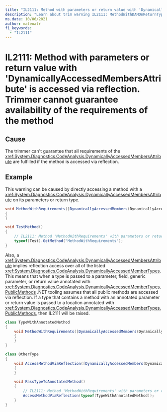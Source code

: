 ```yaml
---
title: "IL2111: Method with parameters or return value with 'DynamicallyAccessedMembersAttribute' is accessed via reflection. Trimmer cannot guarantee availability of the requirements of the method."
description: "Learn about trim warning IL2111: MethodWithDAMOnReturnTypeOrParameterAccessedViaReflection"
ms.date: 10/06/2021
author: mateoatr
f1_keywords:
  - "IL2111"
---
```

# IL2111: Method with parameters or return value with 'DynamicallyAccessedMembersAttribute' is accessed via reflection. Trimmer cannot guarantee availability of the requirements of the method

## Cause

The trimmer can't guarantee that all requirements of the <xref:System.Diagnostics.CodeAnalysis.DynamicallyAccessedMembersAttribute> are fulfilled if the method is accessed via reflection.

## Example

This warning can be caused by directly accessing a method with a <xref:System.Diagnostics.CodeAnalysis.DynamicallyAccessedMembersAttribute> on its parameters or return type.

```csharp
void MethodWithRequirements([DynamicallyAccessedMembers(DynamicallyAccessedMemberTypes.PublicMethods)] Type type)
{
}

void TestMethod()
{
    // IL2111: Method 'MethodWithRequirements' with parameters or return value with `DynamicallyAccessedMembersAttribute` is accessed via reflection. Trimmer can't guarantee availability of the requirements of the method.
    typeof(Test).GetMethod("MethodWithRequirements");
}
```

Also, a <xref:System.Diagnostics.CodeAnalysis.DynamicallyAccessedMembersAttribute> implies reflection access over all of the listed <xref:System.Diagnostics.CodeAnalysis.DynamicallyAccessedMemberTypes>. This means that when a type is passed to a parameter, field, generic parameter, or return value annotated with <xref:System.Diagnostics.CodeAnalysis.DynamicallyAccessedMemberTypes.PublicMethods> .NET tooling assumes that all public methods are accessed via reflection. If a type that contains a method with an annotated parameter or return value is passed to a location annotated with <xref:System.Diagnostics.CodeAnalysis.DynamicallyAccessedMemberTypes.PublicMethods>, then IL2111 will be raised.

```csharp
class TypeWithAnnotatedMethod
{
    void MethodWithRequirements([DynamicallyAccessedMembers(DynamicallyAccessedMemberTypes.PublicFields)] Type type)
    {
    }
}

class OtherType
{
    void AccessMethodViaReflection([DynamicallyAccessedMembers(DynamicallyAccessedMemberTypes.PublicMethods)] Type type)
    {
    }

    void PassTypeToAnnotatedMethod()
    {
        // IL2111: Method 'MethodWithRequirements' with parameters or return value with `DynamicallyAccessedMembersAttribute` is accessed via reflection. Trimmer can't guarantee availability of the requirements of the method.
        AccessMethodViaReflection(typeof(TypeWithAnnotatedMethod));
    }
}
```

 
